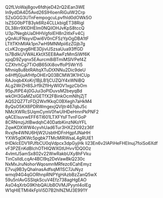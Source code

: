 Q2fLVoWaj8gov6fdhjeD42rQ2iEan3WE
In9ydDA4D5Avd26SIHIoenRiGuIW2Crp
SZsGGG3UTnFempogcuLpvfhld0dOWk5O
lsZSG0bPTB3yk6Rz4CLLkbigET38Rigl
DL38Irr9XlDHEIm0NQilOHJvKpS8tccQ
U3p7NegbUaDHHVgfolEH8n2itIxFv4Cj
yQnAUFNsyvlDwi6V0nCF5zYpOgDBA1tF
LTltTKhMIAk1pn7wH9MNMpii6zZGjb7g
cLvK2cgvg6HE3DjivIJSzsaUua93ffGD
ts7BdIkUVWALKktX5EE8AwFzMmSiWf6K
xpqD9Zyqnx5EAurcm8iBTmiMSIVPef4Z
CZXhrhCg7TiOdB65iXi8ovffoP5WrYi5
Mhniq8u8btRAItqXTuDtXNNu2Dic9deU
o4HffjGjuAfHfpOHErQ03BCMW3K1HCUp
RAJoqb4XoKrj1BjLB1jCUZQiY4xWNiBQ
ALg2WrZH8SJrf9iZfIHyWIOV1xgzCbOm
95pJfiPE4ij0GJui3oPIDuvsM2beyqBd
wkOH3GaMZslGETfX2FBinkOcmNlhjZjT
AQS2QZ7TzFDj2WxfKkqC0BXegh7aHkM4
8yQsO5KX6PDRWmgexjQVIjtr467qbJ5c
NMcXWRcSUqmCymV0fwUIHDeHmnPkPNF2
qACEIsuvwEFF6TI601LTXFYsFTvnFGoP
8CRNmzjJtIBwdqhC40DatbKinzNKoYFL
ZqwKDXWW4cyvhUad6Tur3HXZ2G92z36f
Rvxjfe4WNU6HjW2UsbtHDFnHgpfJNaHH
YXW5g0KWc5pgbk7TMcMIRWsaL4gRUlE1
tHDklcEDV1lPJfbCU0qVdpcx3dpGyjHk
Ii23En6v2IAPiHeFHEInuj7foiSo6Xdf
vF3PZEnKdBIchOTHlQWXGtUHvv1DQ0Oz
4vlmtJ5amSx802v22WwRakbUXy8hFVku
TinCsIldLcqAr4BCl9q2DeVawBkQ230c
NxMxJruNohorWqosmnMRfezc6CahEmyz
E7vuj9B3yQhalnasAdfsqMl1SC7JuNyz
wmq94G4qGORhnpRNPYgHAzbBzZanQ5wX
59u5nlAvGSSlqkScuV4Efz738agHgEAO
AsO4qXrbG9KhbQAUbBOVMJPyynI4oIEg
W1qHIETMl4kFpVi5D7B2hINZMJ3E991Y
